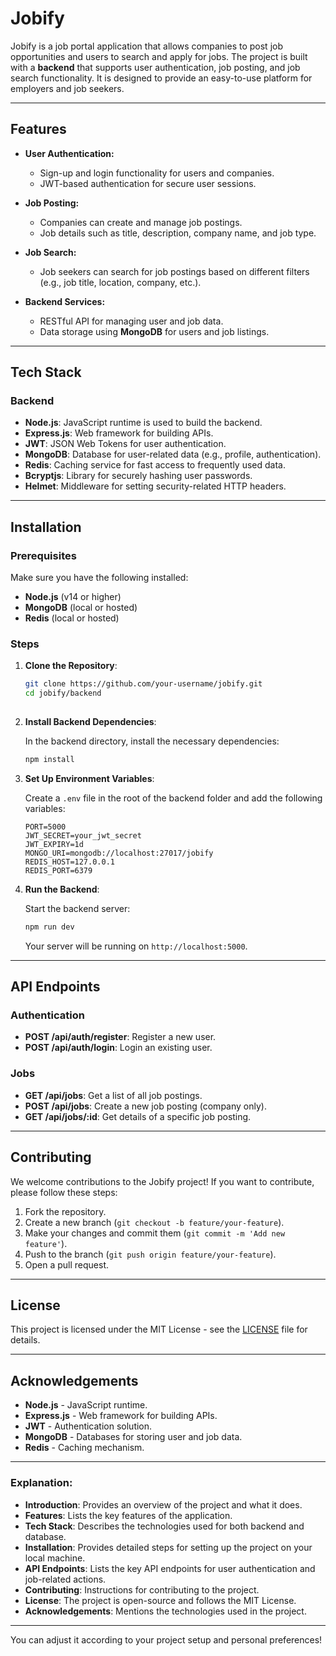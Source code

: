 # Jobify

Jobify is a job portal application that allows companies to post job opportunities and users to search and apply for jobs. The project is built with a **backend** that supports user authentication, job posting, and job search functionality. It is designed to provide an easy-to-use platform for employers and job seekers.

---

## Features

- **User Authentication:**
  - Sign-up and login functionality for users and companies.
  - JWT-based authentication for secure user sessions.
  
- **Job Posting:**
  - Companies can create and manage job postings.
  - Job details such as title, description, company name, and job type.

- **Job Search:**
  - Job seekers can search for job postings based on different filters (e.g., job title, location, company, etc.).

- **Backend Services:**
  - RESTful API for managing user and job data.
  - Data storage using **MongoDB** for users and job listings.
  
---

## Tech Stack

### Backend
- **Node.js**: JavaScript runtime is used to build the backend.
- **Express.js**: Web framework for building APIs.
- **JWT**: JSON Web Tokens for user authentication.
- **MongoDB**: Database for user-related data (e.g., profile, authentication).
- **Redis**: Caching service for fast access to frequently used data.
- **Bcryptjs**: Library for securely hashing user passwords.
- **Helmet**: Middleware for setting security-related HTTP headers.

---

## Installation

### Prerequisites

Make sure you have the following installed:
- **Node.js** (v14 or higher)
- **MongoDB** (local or hosted)
- **Redis** (local or hosted)

### Steps

1. **Clone the Repository**:

   ```bash
   git clone https://github.com/your-username/jobify.git
   cd jobify/backend
  

2. **Install Backend Dependencies**:

   In the backend directory, install the necessary dependencies:

   ```bash
   npm install


3. **Set Up Environment Variables**:

   Create a `.env` file in the root of the backend folder and add the following variables:

   ```env
   PORT=5000
   JWT_SECRET=your_jwt_secret
   JWT_EXPIRY=1d
   MONGO_URI=mongodb://localhost:27017/jobify
   REDIS_HOST=127.0.0.1
   REDIS_PORT=6379
   ```

4. **Run the Backend**:

   Start the backend server:

   ```bash
   npm run dev
   ```

   Your server will be running on `http://localhost:5000`.

---

## API Endpoints

### Authentication

- **POST /api/auth/register**: Register a new user.
- **POST /api/auth/login**: Login an existing user.

### Jobs

- **GET /api/jobs**: Get a list of all job postings.
- **POST /api/jobs**: Create a new job posting (company only).
- **GET /api/jobs/:id**: Get details of a specific job posting.

---

## Contributing

We welcome contributions to the Jobify project! If you want to contribute, please follow these steps:

1. Fork the repository.
2. Create a new branch (`git checkout -b feature/your-feature`).
3. Make your changes and commit them (`git commit -m 'Add new feature'`).
4. Push to the branch (`git push origin feature/your-feature`).
5. Open a pull request.

---

## License

This project is licensed under the MIT License - see the [LICENSE](LICENSE) file for details.

---

## Acknowledgements

- **Node.js** - JavaScript runtime.
- **Express.js** - Web framework for building APIs.
- **JWT** - Authentication solution.
- **MongoDB** - Databases for storing user and job data.
- **Redis** - Caching mechanism.


---

### Explanation:

- **Introduction**: Provides an overview of the project and what it does.
- **Features**: Lists the key features of the application.
- **Tech Stack**: Describes the technologies used for both backend and database.
- **Installation**: Provides detailed steps for setting up the project on your local machine.
- **API Endpoints**: Lists the key API endpoints for user authentication and job-related actions.
- **Contributing**: Instructions for contributing to the project.
- **License**: The project is open-source and follows the MIT License.
- **Acknowledgements**: Mentions the technologies used in the project.

---

You can adjust it according to your project setup and personal preferences!
